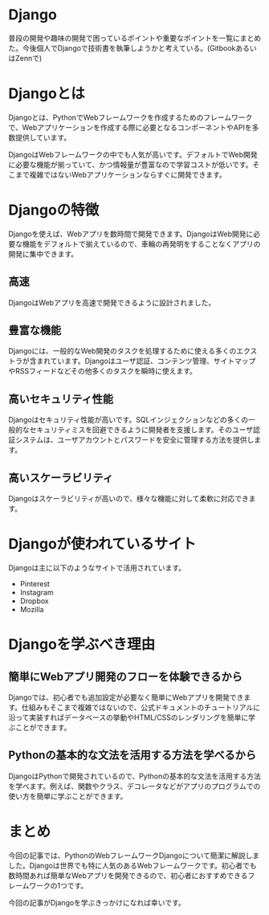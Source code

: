 # Django

普段の開発や趣味の開発で困っているポイントや重要なポイントを一覧にまとめた。今後個人でDjangoで技術書を執筆しようかと考えている。(GitbookあるいはZennで)

# Djangoとは

Djangoとは、PythonでWebフレームワークを作成するためのフレームワークで、Webアプリケーションを作成する際に必要となるコンポーネントやAPIを多数提供しています。

DjangoはWebフレームワークの中でも人気が高いです。デフォルトでWeb開発に必要な機能が揃っていて、かつ情報量が豊富なので学習コストが低いです。そこまで複雑ではないWebアプリケーションならすぐに開発できます。

# Djangoの特徴

Djangoを使えば、Webアプリを数時間で開発できます。DjangoはWeb開発に必要な機能をデフォルトで揃えているので、車輪の再発明をすることなくアプリの開発に集中できます。

## 高速

DjangoはWebアプリを高速で開発できるように設計されました。

## 豊富な機能

Djangoには、一般的なWeb開発のタスクを処理するために使える多くのエクストラが含まれています。Djangoはユーザ認証、コンテンツ管理、サイトマップやRSSフィードなどその他多くのタスクを瞬時に使えます。

## 高いセキュリティ性能

Djangoはセキュリティ性能が高いです。SQLインジェクションなどの多くの一般的なセキュリティミスを回避できるように開発者を支援します。そのユーザ認証システムは、ユーザアカウントとパスワードを安全に管理する方法を提供します。

## 高いスケーラビリティ

Djangoはスケーラビリティが高いので、様々な機能に対して柔軟に対応できます。

# Djangoが使われているサイト

Djangoは主に以下のようなサイトで活用されています。

* Pinterest
* Instagram
* Dropbox
* Mozilla

# Djangoを学ぶべき理由

## 簡単にWebアプリ開発のフローを体験できるから

Djangoでは、初心者でも追加設定が必要なく簡単にWebアプリを開発できます。仕組みもそこまで複雑ではないので、公式ドキュメントのチュートリアルに沿って実装すればデータベースの挙動やHTML/CSSのレンダリングを簡単に学ぶことができます。

## Pythonの基本的な文法を活用する方法を学べるから

DjangoはPythonで開発されているので、Pythonの基本的な文法を活用する方法を学べます。例えば、関数やクラス、デコレータなどがアプリのプログラムでの使い方を簡単に学ぶことができます。

# まとめ

今回の記事では、PythonのWebフレームワークDjangoについて簡潔に解説しました。Djangoは世界でも特に人気のあるWebフレームワークです。初心者でも数時間あれば簡単なWebアプリを開発できるので、初心者におすすめできるフレームワークの1つです。

今回の記事がDjangoを学ぶきっかけになれば幸いです。
